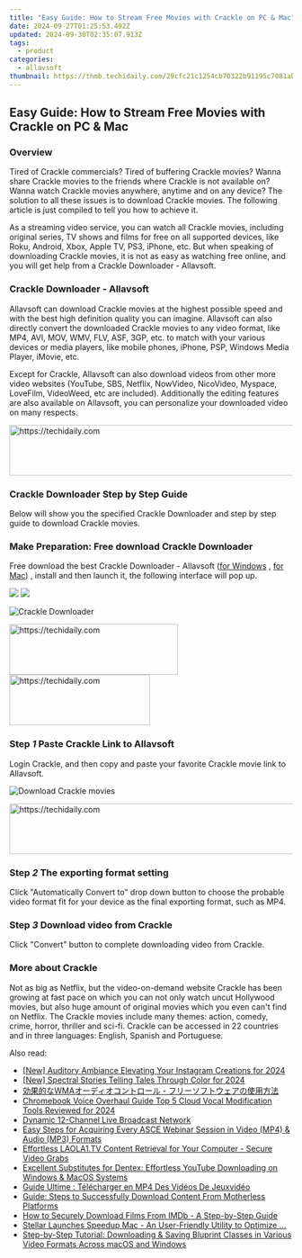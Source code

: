 ```yaml
---
title: "Easy Guide: How to Stream Free Movies with Crackle on PC & Mac"
date: 2024-09-27T01:25:53.492Z
updated: 2024-09-30T02:35:07.913Z
tags:
  - product
categories:
  - allavsoft
thumbnail: https://thmb.techidaily.com/29cfc21c1254cb70322b91195c7081ab1c044155fd0a604dc9fcf1b208976460.jpg
---
```


## Easy Guide: How to Stream Free Movies with Crackle on PC & Mac

### Overview

Tired of Crackle commercials? Tired of buffering Crackle movies? Wanna share Crackle movies to the friends where Crackle is not available on? Wanna watch Crackle movies anywhere, anytime and on any device? The solution to all these issues is to download Crackle movies. The following article is just compiled to tell you how to achieve it.

As a streaming video service, you can watch all Crackle movies, including original series, TV shows and films for free on all supported devices, like Roku, Android, Xbox, Apple TV, PS3, iPhone, etc. But when speaking of downloading Crackle movies, it is not as easy as watching free online, and you will get help from a Crackle Downloader - Allavsoft.

### Crackle Downloader - Allavsoft

Allavsoft can download Crackle movies at the highest possible speed and with the best high definition quality you can imagine. Allavsoft can also directly convert the downloaded Crackle movies to any video format, like MP4, AVI, MOV, WMV, FLV, ASF, 3GP, etc. to match with your various devices or media players, like mobile phones, iPhone, PSP, Windows Media Player, iMovie, etc.

Except for Crackle, Allavsoft can also download videos from other more video websites (YouTube, SBS, Netflix, NowVideo, NicoVideo, Myspace, LoveFilm, VideoWeed, etc are included). Additionally the editing features are also available on Allavsoft, you can personalize your downloaded video on many respects.

<!-- affiliate ads begin -->
<a href="https://appsumo.8odi.net/c/5597632/2049370/7443" target="_top" id="2049370">
  <img src="//a.impactradius-go.com/display-ad/7443-2049370" border="0" alt="https://techidaily.com" width="728" height="90"/>
</a>
<img height="0" width="0" src="https://appsumo.8odi.net/i/5597632/2049370/7443" style="position:absolute;visibility:hidden;" border="0" />
<!-- affiliate ads end -->

### Crackle Downloader Step by Step Guide

Below will show you the specified Crackle Downloader and step by step guide to download Crackle movies.

### Make Preparation: Free download Crackle Downloader

Free download the best Crackle Downloader - Allavsoft ([for Windows](https://tools.techidaily.com/allavsoft/products/) , [for Mac](https://tools.techidaily.com/allavsoft/products/)) , install and then launch it, the following interface will pop up.

[![](https://www.allavsoft.com/how-to/../images/how-to/free-download-win.jpg)](https://tools.techidaily.com/allavsoft/products/) [![](https://www.allavsoft.com/how-to/../images/how-to/free-download-mac.jpg)](https://tools.techidaily.com/allavsoft/products/)

![Crackle Downloader](https://www.allavsoft.com/how-to/../images/allavsoft/screen-shot-600.jpg)

<!-- affiliate ads begin -->
<a href="https://aligracehair.sjv.io/c/5597632/1880972/19272" target="_top" id="1880972">
  <img src="//a.impactradius-go.com/display-ad/19272-1880972" border="0" alt="https://techidaily.com" width="300" height="90"/>
</a>
<img height="0" width="0" src="https://aligracehair.sjv.io/i/5597632/1880972/19272" style="position:absolute;visibility:hidden;" border="0" />
<!-- affiliate ads end -->

<!-- affiliate ads begin -->
<a href="https://bluettius.sjv.io/c/5597632/2139116/17108" target="_top" id="2139116">
  <img src="//a.impactradius-go.com/display-ad/17108-2139116" border="0" alt="https://techidaily.com" width="250" height="90"/>
</a>
<img height="0" width="0" src="https://bluettius.sjv.io/i/5597632/2139116/17108" style="position:absolute;visibility:hidden;" border="0" />
<!-- affiliate ads end -->

### Step _1_ Paste Crackle Link to Allavsoft

Login Crackle, and then copy and paste your favorite Crackle movie link to Allavsoft.

![Download Crackle movies](https://www.allavsoft.com/how-to/../images/how-to/download-crackle-movies/download-crackle-movies.jpg)

<!-- affiliate ads begin -->
<a href="https://appsumo.8odi.net/c/5597632/2082542/7443" target="_top" id="2082542">
  <img src="//a.impactradius-go.com/display-ad/7443-2082542" border="0" alt="https://techidaily.com" width="728" height="90"/>
</a>
<img height="0" width="0" src="https://appsumo.8odi.net/i/5597632/2082542/7443" style="position:absolute;visibility:hidden;" border="0" />
<!-- affiliate ads end -->

### Step _2_ The exporting format setting

Click "Automatically Convert to" drop down button to choose the probable video format fit for your device as the final exporting format, such as MP4.

### Step _3_ Download video from Crackle

Click "Convert" button to complete downloading video from Crackle.

### More about Crackle

Not as big as Netflix, but the video-on-demand website Crackle has been growing at fast pace on which you can not only watch uncut Hollywood movies, but also huge amount of original movies which you even can't find on Netflix. The Crackle movies include many themes: action, comedy, crime, horror, thriller and sci-fi. Crackle can be accessed in 22 countries and in three languages: English, Spanish and Portuguese.

<ins class="adsbygoogle"
     style="display:block"
     data-ad-format="autorelaxed"
     data-ad-client="ca-pub-7571918770474297"
     data-ad-slot="1223367746"></ins>

<ins class="adsbygoogle"
     style="display:block"
     data-ad-client="ca-pub-7571918770474297"
     data-ad-slot="8358498916"
     data-ad-format="auto"
     data-full-width-responsive="true"></ins>

<span class="atpl-alsoreadstyle">Also read:</span>
<div><ul>
<li><a href="https://instagram-videos.techidaily.com/new-auditory-ambiance-elevating-your-instagram-creations-for-2024/"><u>[New] Auditory Ambiance Elevating Your Instagram Creations for 2024</u></a></li>
<li><a href="https://article-knowledge.techidaily.com/new-spectral-stories-telling-tales-through-color-for-2024/"><u>[New] Spectral Stories Telling Tales Through Color for 2024</u></a></li>
<li><a href="https://some-approaches.techidaily.com/1726028134021-wma/"><u>効果的なWMAオーディオコントロール - フリーソフトウェアの使用方法</u></a></li>
<li><a href="https://fox-access.techidaily.com/chromebook-voice-overhaul-guide-top-5-cloud-vocal-modification-tools-reviewed-for-2024/"><u>Chromebook Voice Overhaul Guide Top 5 Cloud Vocal Modification Tools Reviewed for 2024</u></a></li>
<li><a href="https://extra-hints.techidaily.com/dynamic-12-channel-live-broadcast-network/"><u>Dynamic 12-Channel Live Broadcast Network</u></a></li>
<li><a href="https://fox-tips.techidaily.com/easy-steps-for-acquiring-every-asce-webinar-session-in-video-mp4-and-audio-mp3-formats/"><u>Easy Steps for Acquiring Every ASCE Webinar Session in Video (MP4) & Audio (MP3) Formats</u></a></li>
<li><a href="https://fox-tips.techidaily.com/effortless-laola1tv-content-retrieval-for-your-computer-secure-video-grabs/"><u>Effortless LAOLA1.TV Content Retrieval for Your Computer - Secure Video Grabs</u></a></li>
<li><a href="https://fox-tips.techidaily.com/excellent-substitutes-for-dentex-effortless-youtube-downloading-on-windows-and-macos-systems/"><u>Excellent Substitutes for Dentex: Effortless YouTube Downloading on Windows & MacOS Systems</u></a></li>
<li><a href="https://fox-tips.techidaily.com/guide-ultime-telecharger-en-mp4-des-videos-de-jeuxvideo/"><u>Guide Ultime : Télécharger en MP4 Des Vidéos De Jeuxvidéo</u></a></li>
<li><a href="https://fox-tips.techidaily.com/guide-steps-to-successfully-download-content-from-motherless-platforms/"><u>Guide: Steps to Successfully Download Content From Motherless Platforms</u></a></li>
<li><a href="https://fox-tips.techidaily.com/how-to-securely-download-films-from-imdb-a-step-by-step-guide/"><u>How to Securely Download Films From IMDb - A Step-by-Step Guide</u></a></li>
<li><a href="https://data-wizards.techidaily.com/stellar-launches-speedup-mac-an-user-friendly-utility-to-optimize/"><u>Stellar Launches Speedup Mac - An User-Friendly Utility to Optimize ...</u></a></li>
<li><a href="https://win-excellent.techidaily.com/step-by-step-tutorial-downloading-and-saving-bluprint-classes-in-various-video-formats-across-macos-and-windows/"><u>Step-by-Step Tutorial: Downloading & Saving Bluprint Classes in Various Video Formats Across macOS and Windows</u></a></li>
</ul></div>

